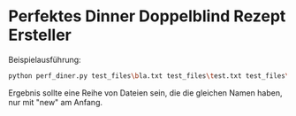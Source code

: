 # Perfektes Dinner Doppelblind Rezept Ersteller
Beispielausführung:
```bash
python perf_diner.py test_files\bla.txt test_files\test.txt test_files\gro.txt test_files\foo.txt
```
Ergebnis sollte eine Reihe von Dateien sein, die die gleichen Namen haben, nur mit "new" am Anfang.